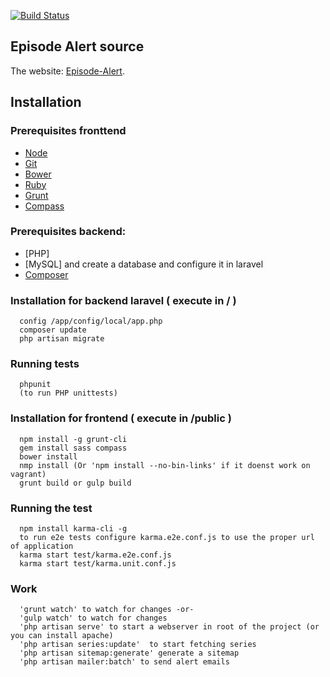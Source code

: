 [![Build Status](https://travis-ci.org/castor385/episodealert.svg?branch=master)](https://travis-ci.org/castor385/episodealert)


## Episode Alert source

The website: [Episode-Alert](http://www.episode-alert.com).

## Installation

### Prerequisites fronttend
* [Node](http://nodejs.org/)
* [Git](http://git-scm.com/downloads)
* [Bower](http://bower.io/)
* [Ruby](https://www.ruby-lang.org/en/)
* [Grunt](http://gruntjs.com/)
* [Compass](http://compass-style.org/)

### Prerequisites backend:
* [PHP]
* [MySQL] and create a database and configure it in laravel
* [Composer](https://getcomposer.org/)

### Installation for backend laravel ( execute in / )

```
  config /app/config/local/app.php
  composer update
  php artisan migrate
```

### Running tests

```
  phpunit
  (to run PHP unittests)
```

### Installation for frontend ( execute in /public )

```
  npm install -g grunt-cli
  gem install sass compass
  bower install
  nmp install (Or 'npm install --no-bin-links' if it doenst work on vagrant)
  grunt build or gulp build
```

### Running the test

```
  npm install karma-cli -g
  to run e2e tests configure karma.e2e.conf.js to use the proper url of application
  karma start test/karma.e2e.conf.js
  karma start test/karma.unit.conf.js
```

### Work

```
  'grunt watch' to watch for changes -or-
  'gulp watch' to watch for changes
  'php artisan serve' to start a webserver in root of the project (or you can install apache)
  'php artisan series:update'  to start fetching series
  'php artisan sitemap:generate' generate a sitemap
  'php artisan mailer:batch' to send alert emails
```

